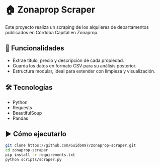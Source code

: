 # 🏠 Zonaprop Scraper

Este proyecto realiza un scraping de los alquileres de departamentos publicados en Córdoba Capital en Zonaprop.

## 📌 Funcionalidades

- Extrae título, precio y descripción de cada propiedad.
- Guarda los datos en formato CSV para su análisis posterior.
- Estructura modular, ideal para extender con limpieza y visualización.

## 🛠️ Tecnologías

- Python
- Requests
- BeautifulSoup
- Pandas

## ▶️ Cómo ejecutarlo

```bash
git clone https://github.com/Guido097/zonaprop-scraper.git
cd zonaprop-scraper
pip install -r requirements.txt
python scripts/scraper.py
